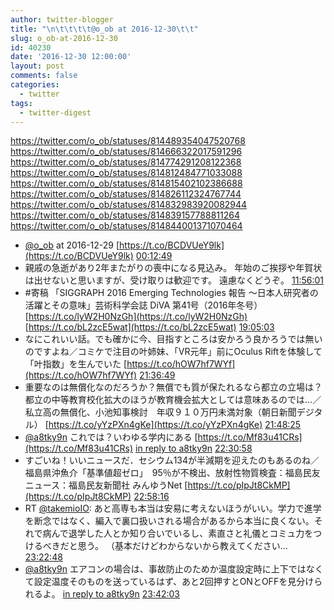 ```yaml
---
author: twitter-blogger
title: "\n\t\t\t\t@o_ob at 2016-12-30\t\t"
slug: o_ob-at-2016-12-30
id: 40230
date: '2016-12-30 12:00:00'
layout: post
comments: false
categories:
  - twitter
tags:
  - twitter-digest
---
```


https://twitter.com/o_ob/statuses/814489354047520768 https://twitter.com/o_ob/statuses/814666322017591296 https://twitter.com/o_ob/statuses/814774291208122368 https://twitter.com/o_ob/statuses/814812484771033088 https://twitter.com/o_ob/statuses/814815402102386688 https://twitter.com/o_ob/statuses/814826112324767744 https://twitter.com/o_ob/statuses/814832983920082944 https://twitter.com/o_ob/statuses/814839157788811264 https://twitter.com/o_ob/statuses/814844001371070464  

*   [@o_ob](https://twitter.com/o_ob) at 2016-12-29 [https://t.co/BCDVUeY9lk](https://t.co/BCDVUeY9lk) [00:12:49](https://twitter.com/o_ob/statuses/814489354047520768)
*   親戚の急逝があり2年またがりの喪中になる見込み。 年始のご挨拶や年賀状は出せないと思いますが、受け取りは歓迎です。 遠慮なくどうぞ。 [11:56:01](https://twitter.com/o_ob/statuses/814666322017591296)
*   #寄稿 「SIGGRAPH 2016 Emerging Technologies 報告 〜日本人研究者の活躍とその意味」芸術科学会誌 DiVA 第41号（2016年冬号） [https://t.co/lyW2H0NzGh](https://t.co/lyW2H0NzGh) [https://t.co/bL2zcE5wat](https://t.co/bL2zcE5wat) [19:05:03](https://twitter.com/o_ob/statuses/814774291208122368)
*   なにこれいい話。でも確かに今、目指すところは安かろう良かろうでは無いのですよね／コミケで注目の叶姉妹、「VR元年」前にOculus Riftを体験して「叶指数」を生んでいた [https://t.co/hOW7hf7WYf](https://t.co/hOW7hf7WYf) [21:36:49](https://twitter.com/o_ob/statuses/814812484771033088)
*   重要なのは無償化なのだろうか？無償でも質が保たれるなら都立の立場は？都立の中等教育校化拡大のほうが教育機会拡大としては意味あるのでは…／私立高の無償化、小池知事検討　年収９１０万円未満対象（朝日新聞デジタル） [https://t.co/yYzPXn4gKe](https://t.co/yYzPXn4gKe) [21:48:25](https://twitter.com/o_ob/statuses/814815402102386688)
*   [@a8tky9n](https://twitter.com/a8tky9n) これでは？いわゆる学内にある [https://t.co/Mf83u41CRs](https://t.co/Mf83u41CRs) [in reply to a8tky9n](https://twitter.com/a8tky9n/statuses/814825150159781888) [22:30:58](https://twitter.com/o_ob/statuses/814826112324767744)
*   すごいね！いいニュースだ．セシウム134が半減期を迎えたのもあるのね／福島県沖魚介「基準値超ゼロ」　95％が不検出、放射性物質検査：福島民友ニュース：福島民友新聞社 みんゆうNet [https://t.co/pIpJt8CkMP](https://t.co/pIpJt8CkMP) [22:58:16](https://twitter.com/o_ob/statuses/814832983920082944)
*   RT [@takemioIO](https://twitter.com/takemioIO): あと高専も本当は安易に考えないほうがいい。学力で進学を断念ではなく、編入で裏口扱いされる場合があるから本当に良くない。それで病んで退学した人とか知り合いでいるし、素直さと礼儀とコミュ力をつけるべきだと思う。 （基本だけどわからないから教えてください… [23:22:48](https://twitter.com/o_ob/statuses/814839157788811264)
*   [@a8tky9n](https://twitter.com/a8tky9n) エアコンの場合は、事故防止のためか温度設定時に上下ではなくて設定温度そのものを送っているはず、あと2回押すとONとOFFを見分けられるよ。 [in reply to a8tky9n](https://twitter.com/a8tky9n/statuses/814842519770906625) [23:42:03](https://twitter.com/o_ob/statuses/814844001371070464)